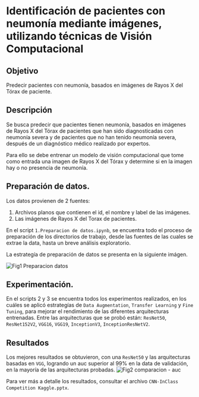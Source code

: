 # Identificación de pacientes con neumonía mediante imágenes, utilizando técnicas de Visión Computacional

## Objetivo
Predecir pacientes con neumonía, basados en imágenes de Rayos X del Tórax de paciente.

## Descripción
Se busca predecir que pacientes tienen neumonía, basados en imágenes de Rayos X del Tórax de pacientes que han sido diagnosticadas con neumonía severa y de pacientes que no han tenido neumonía severa, después de un diagnóstico médico realizado por expertos.  

Para ello se debe entrenar un modelo de visión computacional que tome como entrada una imagen de Rayos X del Tórax y determine si en la imagen hay o no presencia de neumonía.

## Preparación de datos.
Los datos provienen de 2 fuentes:
1. Archivos planos que contienen el id, el nombre y label de las imágenes.
2. Las imágenes de Rayos X del Torax de pacientes.

En el script `1.Preparacion de datos.ipynb`, se encuentra todo el proceso de preparación de los directorios de trabajo, desde las fuentes de las cuales se extrae la data, hasta un breve análisis exploratorio.

La estrategía de preparación de datos se presenta en la siguiente imágen.

![Fig1 Preparacion datos](https://user-images.githubusercontent.com/52020337/195968286-cdaeff15-d011-4958-9080-05048c7ea3f5.JPG)

## Experimentación.
En el scripts 2 y 3 se  encuentra todos los experimentos realizados, en los cuáles se aplicó estrategías de `Data Augmentation`, `Transfer Learning` y `Fine Tuning`, para mejorar el rendimiento de las diferentes arquitecturas entrenadas. 
Entre las arquitecturas que se probó están: `ResNet50`, `ResNet152V2`, `VGG16`, `VGG19`, `InceptionV3`, `InceptionResNetV2`.

## Resultados
Los mejores resultados se obtuvieron, con una `ResNet50` y las arquitecturas basadas en `VGG`, logrando un auc superior al 99% en la data de validación, en la mayoría de las arquitecturas probadas.
![Fig2 comparacion - auc](https://user-images.githubusercontent.com/52020337/195968351-dc42228d-a84c-4617-b5ff-bfd3da7c390c.JPG)

Para ver más a detalle los resultados, consultar el archivo `CNN-InClass Competition Kaggle.pptx`.

